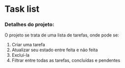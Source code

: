 # Task list

### Detalhes do projeto:


O projeto se trata de uma lista de tarefas, onde pode se:

1. Criar uma tarefa
1. Atualizar seu estado entre feita e não feita
1. Excluí-la
1. Filtrar entre todas as tarefas, concluídas e pendentes